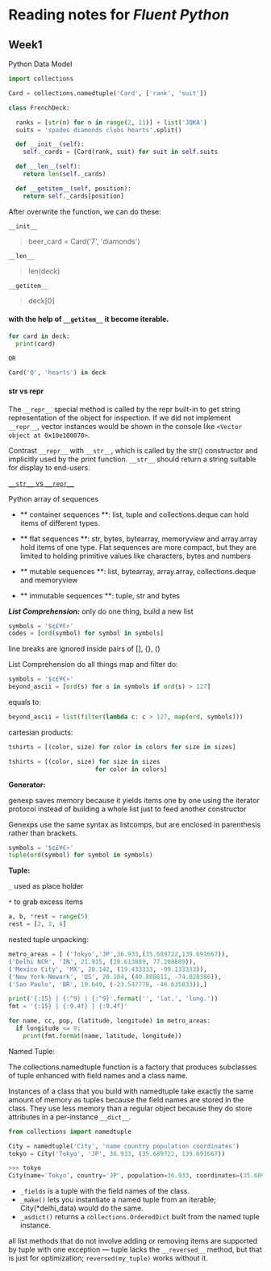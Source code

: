 # Reading notes for *Fluent Python*

## Week1

Python Data Model

```Python
import collections

Card = collections.namedtuple('Card', ['rank', 'suit'])

class FrenchDeck:

  ranks = [str(n) for n in range(2, 11)] + list('JQKA')
  suits = 'spades diamonds clubs hearts'.split()

  def __init__(self):
    self._cards = [Card(rank, suit) for suit in self.suits

  def __len__(self):
    return len(self._cards)

  def __getitem__(self, position):
    return self._cards[position]
```

After overwrite the function, we can do these:

``__init__``
> beer_card = Card('7', 'diamonds')

``__len__``
> len(deck)

``__getitem__``
> deck[0]

#### with the help of ``__getitem__`` it become iterable.
```Python
for card in deck:
  print(card)

OR

Card('Q', 'hearts') in deck
```

#### str  vs  repr

The ``__repr__`` special method is called by the repr built-in to get string representation of the object for inspection. If we did not implement ``__repr__``, vector instances would be shown in the console like ``<Vector object at 0x10e100070>``.

Contrast ``__repr__`` with ``__str__``, which is called by the str() constructor and implicitly used by the print function. ``__str__`` should return a string suitable for display to end-users.

[``__str__`` vs ``__repr__``](https://stackoverflow.com/questions/1436703/difference-between-str-and-repr-in-python)


Python array of sequences

* ** container sequences **:
list, tuple and collections.deque can hold items of different types.
* ** flat sequences **:
str, bytes, bytearray, memoryview and array.array hold items of one type. Flat sequences are more compact, but they are limited to holding primitive values like characters, bytes and numbers

* ** mutable sequences **:
list, bytearray, array.array, collections.deque and memoryview

* ** immutable sequences **:
tuple, str and bytes

__*List Comprehension:*__
only do one thing, build a new list
```Python
symbols = '$¢£¥€¤'
codes = [ord(symbol) for symbol in symbols]
```

line breaks are ignored inside pairs of [], {}, ()

List Comprehension do all things map and filter do:
```Python
symbols = '$¢£¥€¤'
beyond_ascii = [ord(s) for s in symbols if ord(s) > 127]
```
equals to:
```Python
beyond_ascii = list(filter(lambda c: c > 127, map(ord, symbols)))
```

cartesian products:
```Python
tshirts = [(color, size) for color in colors for size in sizes]

tshirts = [(color, size) for size in sizes
                        for color in colors]
```

__Generator:__

genexp saves memory because it yields items one by one using the iterator protocol instead of building a whole list just to feed another constructor

Genexps use the same syntax as listcomps, but are enclosed in parenthesis rather than brackets.
```Python
symbols = '$¢£¥€¤'
tuple(ord(symbol) for symbol in symbols)
```

__Tuple:__

``_`` used as place holder

``*`` to grab excess items

```Python
a, b, *rest = range(5)
rest = [2, 3, 4]
```

nested tuple unpacking:
```Python
metro_areas = [ ('Tokyo','JP',36.933,(35.689722,139.691667)),
('Delhi NCR', 'IN', 21.935, (28.613889, 77.208889)),
('Mexico City', 'MX', 20.142, (19.433333, -99.133333)),
('New York-Newark', 'US', 20.104, (40.808611, -74.020386)),
('Sao Paulo', 'BR', 19.649, (-23.547778, -46.635833)),]

print('{:15} | {:^9} | {:^9}'.format('', 'lat.', 'long.'))
fmt = '{:15} | {:9.4f} | {:9.4f}'

for name, cc, pop, (latitude, longitude) in metro_areas:
  if longitude <= 0:
    print(fmt.format(name, latitude, longitude))
```

Named Tuple:

The collections.namedtuple function is a factory that produces subclasses of tuple enhanced with field names and a class name.


Instances of a class that you build with namedtuple take exactly the same amount of memory as tuples because the field names are stored in the class. They use less memory than a regular object because they do store attributes in a per-instance ``__dict__``.

```Python
from collections import namedtuple

City = namedtuple('City', 'name country population coordinates')
tokyo = City('Tokyo', 'JP', 36.933, (35.689722, 139.691667))

>>> tokyo
City(name='Tokyo', country='JP', population=36.933, coordinates=(35.689722, 139.691667))
```

* ``_fields`` is a tuple with the field names of the class.
* ``_make()`` lets you instantiate a named tuple from an iterable; City(*delhi_data) would do the same.
* ``_asdict()`` returns a ``collections.OrderedDict`` built from the named tuple instance.

all list methods that do not involve adding or removing items are supported by tuple with one exception — tuple lacks the ``__reversed__`` method, but that is just for optimization; ``reversed(my_tuple)`` works without it.
